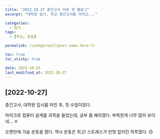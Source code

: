 ```yaml
---
title: "2022.10.27 중간고사 이후 첫 블로그"
excerpt: "대학원 입시, 학교 중간고사를 마치고..."

categories:
  - 일기
tags:
  - [학교, 운동]

permalink: /categories7/post-name-here-7/

toc: true
toc_sticky: true

date: 2022-10-25
last_modified_at: 2022-10-27
---
```


## [2022-10-27]

중간고사, 대학원 입시를 마친 후, 첫 수업이었다. 

마이크로 컴퓨터 설계를 과목을 들었는데, 공부 좀 해야겠다. 부족한게 너무 많이 보이네... ㅎ

오랜만에 가슴 운동을 했다. 역시 운동은 최고! 스트레스가 만땅 없어진 하루였다. 😊




